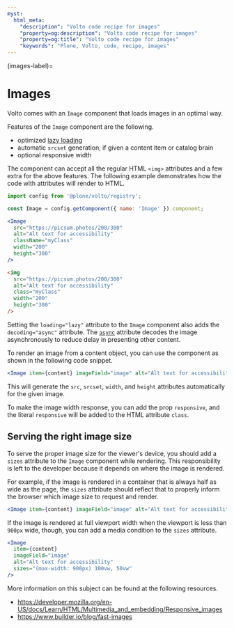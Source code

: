 ```yaml
---
myst:
  html_meta:
    "description": "Volto code recipe for images"
    "property=og:description": "Volto code recipe for images"
    "property=og:title": "Volto code recipe for images"
    "keywords": "Plone, Volto, code, recipe, images"
---
```


(images-label)=

# Images

Volto comes with an `Image` component that loads images in an optimal way.

Features of the `Image` component are the following.

- optimized [lazy loading](https://developer.mozilla.org/en-US/docs/Web/API/HTMLImageElement/loading)
- automatic `srcset` generation, if given a content item or catalog brain
- optional responsive width

The component can accept all the regular HTML `<img>` attributes and a few extra for the above features.
The following example demonstrates how the code with attributes will render to HTML.

```jsx
import config from '@plone/volto/registry';

const Image = config.getComponent({ name: 'Image' }).component;

<Image
  src="https://picsum.photos/200/300"
  alt="Alt text for accessibility"
  className="myClass"
  width="200"
  height="300"
/>
```

```html
<img
  src="https://picsum.photos/200/300"
  alt="Alt text for accessibility"
  class="myClass"
  width="200"
  height="300"
/>
```

Setting the `loading="lazy"` attribute to the `Image` component also adds the `decoding="async"` attribute.
The [`async`](https://developer.mozilla.org/en-US/docs/Web/API/HTMLImageElement/decoding) attribute decodes the image asynchronously to reduce delay in presenting other content.

To render an image from a content object, you can use the component as shown in the following code snippet.

```jsx
<Image item={content} imageField="image" alt="Alt text for accessibility" />;
```

This will generate the `src`, `srcset`, `width`, and `height` attributes automatically for the given image.

To make the image width response, you can add the prop `responsive`, and the literal `responsive` will be added to the HTML attribute `class`.

## Serving the right image size

To serve the proper image size for the viewer's device, you should add a `sizes` attribute to the `Image` component while rendering.
This responsibility is left to the developer because it depends on where the image is rendered.

For example, if the image is rendered in a container that is always half as wide as the page, the `sizes` attribute should reflect that to properly inform the browser which image size to request and render.

```jsx
<Image item={content} imageField="image" alt="Alt text for accessibility" sizes="50vw" />
```

If the image is rendered at full viewport width when the viewport is less than `900px` wide, though, you can add a media condition to the `sizes` attribute.

```jsx
<Image
  item={content}
  imageField="image"
  alt="Alt text for accessibility"
  sizes="(max-width: 900px) 100vw, 50vw"
/>
```

More information on this subject can be found at the following resources.

- https://developer.mozilla.org/en-US/docs/Learn/HTML/Multimedia_and_embedding/Responsive_images
- https://www.builder.io/blog/fast-images
